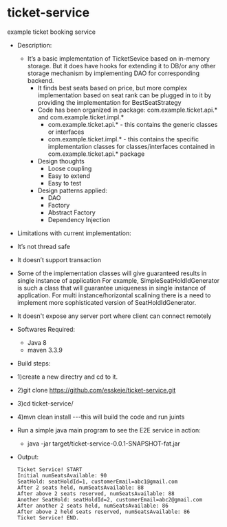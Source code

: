 # ticket-service
example ticket booking service
* Description:
  * It’s a basic implementation of TicketSevice based on  in-memory storage. But it does have hooks for extending it to DB/or any other storage mechanism by implementing DAO for corresponding backend.
    * It finds best seats based on price, but more complex implementation based on seat rank can be plugged in to it by providing the implementation for BestSeatStrategy
    * Code has been organized in package: com.example.ticket.api.* and com.example.ticket.impl.*
      * com.example.ticket.api.* - this contains the generic classes or interfaces
      * com.example.ticket.impl.* - this contains the specific implementation classes for classes/interfaces contained in com.example.ticket.api.* package
    * Design thoughts
      * Loose coupling
      * Easy to extend
      * Easy to test
    * Design patterns applied:
      * DAO
      * Factory
      * Abstract Factory
      * Dependency Injection
    
* Limitations with current implementation:
 * It’s not thread safe
 * It doesn’t support transaction
 * Some of the implementation classes will give guaranteed results in single instance of application
   For example, SimpleSeatHoldIdGenerator is such a class that will guarantee uniqueness in single instance of application.
   For multi instance/horizontal scalining there is a need to implement more sophisticated version of SeatHoldIdGenerator.
 * It doesn't expose any server port where client can connect remotely

* Softwares Required:
  * Java 8
  * maven 3.3.9

* Build steps:
 * 1)create a new directry and cd to it.
 * 2)git clone https://github.com/esskeje/ticket-service.git
 * 3)cd ticket-service/
 * 4)mvn clean install ---this will build the code and run juints

* Run a simple java main program to see the E2E service in action:
  * java -jar target/ticket-service-0.0.1-SNAPSHOT-fat.jar 

* Output:
  ```
  Ticket Service! START
  Initial numSeatsAvailable: 90
  SeatHold: seatHoldId=1, customerEmail=abc1@gmail.com
  After 2 seats held, numSeatsAvailable: 88
  After above 2 seats reserved, numSeatsAvailable: 88
  Another SeatHold: seatHoldId=2, customerEmail=abc2@gmail.com
  After another 2 seats held, numSeatsAvailable: 86
  After above 2 held seats reserved, numSeatsAvailable: 86
  Ticket Service! END.

  ```
